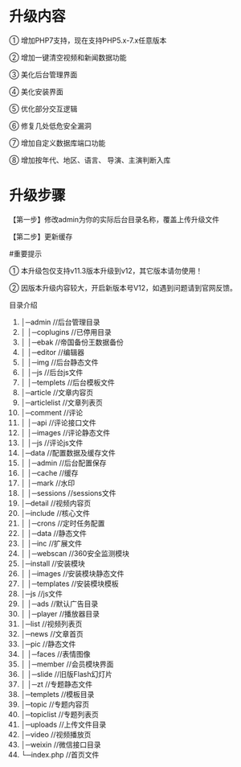 # 升级内容

① 增加PHP7支持，现在支持PHP5.x-7.x任意版本

② 增加一键清空视频和新闻数据功能

③ 美化后台管理界面

④ 美化安装界面

⑤ 优化部分交互逻辑

⑥ 修复几处低危安全漏洞

⑦ 增加自定义数据库端口功能

⑧ 增加按年代、地区、语言、 导演、主演判断入库

# 升级步骤

【第一步】修改admin为你的实际后台目录名称，覆盖上传升级文件

【第二步】更新缓存

#重要提示

① 本升级包仅支持v11.3版本升级到v12，其它版本请勿使用！

② 因版本升级内容较大，开启新版本号V12，如遇到问题请到官网反馈。



目录介绍
01. │─admin //后台管理目录
02. │ │─coplugins //已停用目录
03. │ │─ebak //帝国备份王数据备份
04. │ │─editor //编辑器
05. │ │─img //后台静态文件
06. │ │─js //后台js文件
07. │ │─templets //后台模板文件
08. │─article //文章内容页
09. │─articlelist //文章列表页
10. │─comment //评论
11. │ │─api //评论接口文件
12. │ │─images //评论静态文件
13. │ │─js //评论js文件
14. │─data //配置数据及缓存文件
15. │ │─admin //后台配置保存
16. │ │─cache //缓存
17. │ │─mark //水印
18. │ │─sessions //sessions文件
19. │─detail //视频内容页
20. │─include //核心文件
21. │ │─crons //定时任务配置
22. │ │─data //静态文件
23. │ │─inc //扩展文件
24. │ │─webscan //360安全监测模块
25. │─install //安装模块
26. │ │─images //安装模块静态文件
27. │ │─templates //安装模块模板
28. │─js //js文件
29. │ │─ads //默认广告目录
30. │ │─player //播放器目录
31. │─list //视频列表页
32. │─news //文章首页
33. │─pic //静态文件
34. │ │─faces //表情图像
35. │ │─member //会员模块界面
36. │ │─slide //旧版Flash幻灯片
37. │ │─zt //专题静态文件
38. │─templets //模板目录
39. │─topic //专题内容页
40. │─topiclist //专题列表页
41. │─uploads //上传文件目录
42. │─video //视频播放页
43. │─weixin //微信接口目录
44. └─index.php //首页文件